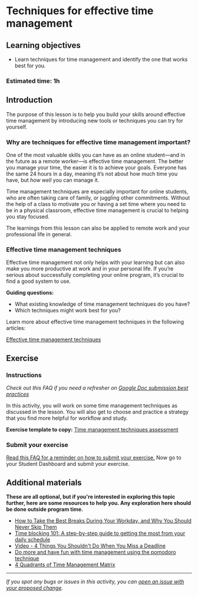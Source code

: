 # Techniques for effective time management

## Learning objectives

- Learn techniques for time management and identify the one that works best for you.

### Estimated time: 1h

## Introduction

The purpose of this lesson is to help you build your skills around effective time management by introducing new tools or techniques you can try for yourself.

### Why are techniques for effective time management important?

One of the most valuable skills you can have as an online student—and in the future as a remote worker—is effective time management. The better you manage your time, the easier it is to achieve your goals. Everyone has the same 24 hours in a day, meaning it’s not about how much time you have, but *how well* you can manage it.

Time management techniques are especially important for online students, who are often taking care of family, or juggling other commitments. Without the help of a class to motivate you or having a set time where you need to be in a physical classroom, effective time management is crucial to helping you stay focused.

The learnings from this lesson can also be applied to remote work and your professional life in general.

### Effective time management techniques

Effective time management not only helps with your learning but can also make you more productive at work and in your personal life. If you’re serious about successfully completing your online program, it’s crucial to find a good system to use.

**Guiding questions:**

- What existing knowledge of time management techniques do you have?
- Which techniques might work best for you?

Learn more about effective time management techniques in the following articles:

[Effective time management techniques](effective-time-management-techniques.md)

## Exercise

### Instructions

*Check out this FAQ if you need a refresher on [Google Doc submission best practices](https://microverse.zendesk.com/hc/en-us/articles/360063156813)*

In this activity, you will work on some time management techniques as discussed in the lesson. You will also get to choose and practice a strategy that you find more helpful for workflow and study.

**Exercise template to copy:** [Time management techniques assessment](https://docs.google.com/document/d/1dBcpyiHQtERATTSjejpxPD03MRXp-pL3N_7d7JBjNdk/edit?usp=sharing)

### Submit your exercise

[Read this FAQ for a reminder on how to submit your exercise.](https://microverse.zendesk.com/hc/en-us/articles/360061344234) Now go to your Student Dashboard and submit your exercise.

## Additional materials

**These are all optional, but if you're interested in exploring this topic further, here are some resources to help you. Any exploration here should be done outside program time.**

- [How to Take the Best Breaks During Your Workday, and Why You Should Never Skip Them](https://www.inc.com/marissa-levin/why-your-lunch-break-may-be-most-important-appointment-of-your-day.html)
- [Time blocking 101: A step-by-step guide to getting the most from your daily schedule](https://blog.rescuetime.com/time-blocking-101/)
- [Video - 4 Things You Shouldn't Do When You Miss a Deadline](https://www.youtube.com/watch?v=84Sm194QOPk)
- [Do more and have fun with time management using the pomodoro technique](https://francescocirillo.com/pages/pomodoro-technique)
- [4 Quadrants of Time Management Matrix](https://www.ntaskmanager.com/blog/quadrants-of-time-management-matrix/)

------

_If you spot any bugs or issues in this activity, you can [open an issue with your proposed change](https://github.com/microverseinc/curriculum-transversal-skills/blob/main/git-github/articles/open_issue.md)._